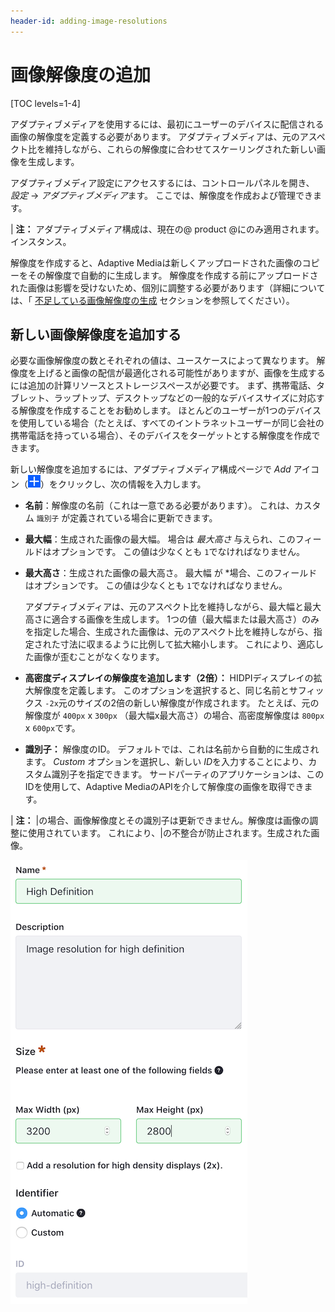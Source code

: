 ```yaml
---
header-id: adding-image-resolutions
---
```


# 画像解像度の追加

[TOC levels=1-4]

アダプティブメディアを使用するには、最初にユーザーのデバイスに配信される画像の解像度を定義する必要があります。 アダプティブメディアは、元のアスペクト比を維持しながら、これらの解像度に合わせてスケーリングされた新しい画像を生成します。

アダプティブメディア設定にアクセスするには、コントロールパネルを開き、 *設定* → *アダプティブメディア*ます。 ここでは、解像度を作成および管理できます。

| **注：** アダプティブメディア構成は、現在の@ product @にのみ適用されます。インスタンス。

解像度を作成すると、Adaptive Mediaは新しくアップロードされた画像のコピーをその解像度で自動的に生成します。 解像度を作成する前にアップロードされた画像は影響を受けないため、個別に調整する必要があります（詳細については、「 [不足している画像解像度の生成](/docs/7-1/user/-/knowledge_base/u/managing-image-resolutions#generating-missing-image-resolutions) セクションを参照してください）。

## 新しい画像解像度を追加する

必要な画像解像度の数とそれぞれの値は、ユースケースによって異なります。 解像度を上げると画像の配信が最適化される可能性がありますが、画像を生成するには追加の計算リソースとストレージスペースが必要です。 まず、携帯電話、タブレット、ラップトップ、デスクトップなどの一般的なデバイスサイズに対応する解像度を作成することをお勧めします。 ほとんどのユーザーが1つのデバイスを使用している場合（たとえば、すべてのイントラネットユーザーが同じ会社の携帯電話を持っている場合）、そのデバイスをターゲットとする解像度を作成できます。

新しい解像度を追加するには、アダプティブメディア構成ページで *Add* アイコン（![Add new resolution](../../../images/icon-add.png)）をクリックし、次の情報を入力します。

  - **名前**：解像度の名前（これは一意である必要があります）。 これは、カスタム `識別子` が定義されている場合に更新できます。

  - **最大幅**：生成された画像の最大幅。 場合は *最大高さ* 与えられ、このフィールドはオプションです。 この値は少なくとも `1`でなければなりません。

  - **最大高さ**：生成された画像の最大高さ。 最大幅</em> が *場合、このフィールドはオプションです。 この値は少なくとも `1`でなければなりません。</p>

    アダプティブメディアは、元のアスペクト比を維持しながら、最大幅と最大高さに適合する画像を生成します。 1つの値（最大幅または最大高さ）のみを指定した場合、生成された画像は、元のアスペクト比を維持しながら、指定された寸法に収まるように比例して拡大縮小します。 これにより、適応した画像が歪むことがなくなります。</li>

  - **高密度ディスプレイの解像度を追加します（2倍）：** HIDPIディスプレイの拡大解像度を定義します。 このオプションを選択すると、同じ名前とサフィックス `-2x`元のサイズの2倍の新しい解像度が作成されます。 たとえば、元の解像度が `400px` x `300px` （最大幅x最大高さ）の場合、高密度解像度は `800px` x `600px`です。

  - **識別子：** 解像度のID。 デフォルトでは、これは名前から自動的に生成されます。 *Custom* オプションを選択し、新しい *ID*を入力することにより、カスタム識別子を指定できます。 サードパーティのアプリケーションは、このIDを使用して、Adaptive MediaのAPIを介して解像度の画像を取得できます。</ul>

| **注：** |の場合、画像解像度とその識別子は更新できません。解像度は画像の調整に使用されています。 これにより、|の不整合が防止されます。生成された画像。

![図1：新しいアダプティブメディア解像度を追加するためのフォーム。](../../../images/adaptive-media-new-img-resolution.png)
